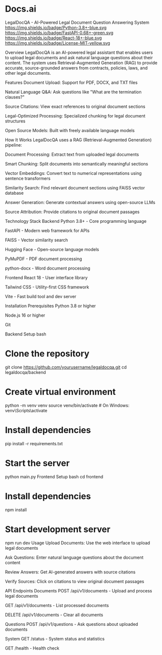 # Docs.ai
LegalDocQA - AI-Powered Legal Document Question Answering System
https://img.shields.io/badge/Python-3.8+-blue.svg
https://img.shields.io/badge/FastAPI-0.68+-green.svg
https://img.shields.io/badge/React-18+-blue.svg
https://img.shields.io/badge/License-MIT-yellow.svg

Overview
LegalDocQA is an AI-powered legal assistant that enables users to upload legal documents and ask natural language questions about their content. The system uses Retrieval-Augmented Generation (RAG) to provide accurate, source-grounded answers from contracts, policies, laws, and other legal documents.

Features
Document Upload: Support for PDF, DOCX, and TXT files

Natural Language Q&A: Ask questions like "What are the termination clauses?"

Source Citations: View exact references to original document sections

Legal-Optimized Processing: Specialized chunking for legal document structures

Open Source Models: Built with freely available language models

How It Works
LegalDocQA uses a RAG (Retrieval-Augmented Generation) pipeline:

Document Processing: Extract text from uploaded legal documents

Smart Chunking: Split documents into semantically meaningful sections

Vector Embeddings: Convert text to numerical representations using sentence transformers

Similarity Search: Find relevant document sections using FAISS vector database

Answer Generation: Generate contextual answers using open-source LLMs

Source Attribution: Provide citations to original document passages

Technology Stack
Backend
Python 3.8+ - Core programming language

FastAPI - Modern web framework for APIs

FAISS - Vector similarity search

Hugging Face - Open-source language models

PyMuPDF - PDF document processing

python-docx - Word document processing

Frontend
React 18 - User interface library

Tailwind CSS - Utility-first CSS framework

Vite - Fast build tool and dev server

Installation
Prerequisites
Python 3.8 or higher

Node.js 16 or higher

Git

Backend Setup
bash
# Clone the repository
git clone https://github.com/yourusername/legaldocqa.git
cd legaldocqa/backend

# Create virtual environment
python -m venv venv
source venv/bin/activate  # On Windows: venv\Scripts\activate

# Install dependencies
pip install -r requirements.txt

# Start the server
python main.py
Frontend Setup
bash
cd frontend

# Install dependencies
npm install

# Start development server
npm run dev
Usage
Upload Documents: Use the web interface to upload legal documents

Ask Questions: Enter natural language questions about the document content

Review Answers: Get AI-generated answers with source citations

Verify Sources: Click on citations to view original document passages

API Endpoints
Documents
POST /api/v1/documents - Upload and process legal documents

GET /api/v1/documents - List processed documents

DELETE /api/v1/documents - Clear all documents

Questions
POST /api/v1/questions - Ask questions about uploaded documents

System
GET /status - System status and statistics

GET /health - Health check
